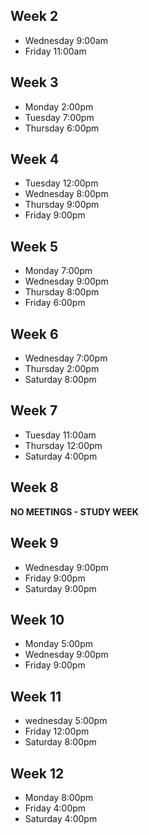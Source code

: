 ## Week 2
- Wednesday 9:00am
- Friday 11:00am

## Week 3
- Monday 2:00pm
- Tuesday 7:00pm
- Thursday 6:00pm

## Week 4
- Tuesday 12:00pm
- Wednesday 8:00pm
- Thursday 9:00pm
- Friday 9:00pm

## Week 5
- Monday 7:00pm
- Wednesday 9:00pm
- Thursday 8:00pm
- Friday 6:00pm

## Week 6
- Wednesday 7:00pm
- Thursday 2:00pm
- Saturday 8:00pm

## Week 7
- Tuesday 11:00am
- Thursday 12:00pm
- Saturday 4:00pm

## Week 8
**NO MEETINGS - STUDY WEEK**

## Week 9
- Wednesday 9:00pm
- Friday 9:00pm
- Saturday 9:00pm

## Week 10
- Monday 5:00pm
- Wednesday 9:00pm
- Friday 9:00pm

## Week 11
-  wednesday 5:00pm
-  Friday 12:00pm
-  Saturday 8:00pm

## Week 12
- Monday 8:00pm
- Friday 4:00pm
- Saturday 4:00pm
